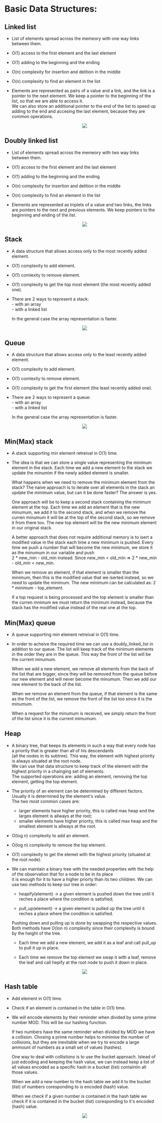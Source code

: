 # Basic Data Structures:

## Linked list
- List of elements spread across the memeory with one way links between them.

- O(1) access to the first element and the last element

- O(1) adding to the beginning and the ending

- O(n) complexity for insertion and delition in the middle

- O(n) complexity to find an element in the list

- <p> Elements are represented as pairs of a value and a link, and the link is a pointer to the next element. We keep a pointer to the beginning of the list, so that we are able to access it.<br>
      We can also store an additional pointer to the end of the list to speed up adding to the end and accesing the last element, because they are common operations. <br>
      
   <p align="center">
      <img src="https://github.com/mihail-m/CP-implementations/blob/master/resources/LinkedList.png">
   </p>
   
  </p>

## Doubly linked list
- List of elements spread across the memeory with two way links between them.

- O(1) access to the first element and the last element

- O(1) adding to the beginning and the ending

- O(n) complexity for insertion and delition in the middle

- O(n) complexity to find an element in the list

- <p> Elements are represented as triplets of a value and two links, the links are pointers to the next and previous elements. We keep pointers to the beginning and ending of the list.<br>

   <p align="center">
      <img src="https://github.com/mihail-m/CP-implementations/blob/master/resources/DoublyLinkedList.png">
   </p>
   
  </p>

## Stack
- A data structure that allows access only to the most recently added element.

- O(1) complexity to add element.

- O(1) comlexity to remove element.

- O(1) complexity to get the top most element (the most recently added one).

- <p> There are 2 ways to represent a stack:<br>
      - with an array<br>
      - with a linked list<br>
      
  In the general case the array representation is faster.</p>
   
     <p align="center">
       <img src="https://github.com/mihail-m/CP-implementations/blob/master/resources/Stack.png">
     </p>

## Queue
- A data structure that allows access only to the least recently added element.

- O(1) complexity to add element.

- O(1) comlexity to remove element.

- O(1) complexity to get the first element (the least recently added one).

- <p> There are 2 ways to represent a queue:<br>
      - with an array<br>
      - with a linked list<br>
      
  In the general case the array representation is faster.</p>
  
   <p align="center">
      <img src="https://github.com/mihail-m/CP-implementations/blob/master/resources/Queue.png">
   </p>


## Min(Max) stack
- A stack supporting min element retreival in O(1) time.

- <p>The idea is that we can store a single value representing the minimum element in the stack. Each time we add a new element to the stack we update the minumim if the newly added element is smaller.<br>
     
     What happens when we need to remove the minimum element from the stack? The naive approach is to iterate over all elements in the
     stack an update the minimum value, but can it be done faster? The answer is yes. <br>
     
     One approach will be to keep a second stack containing the minimum element at the top. Each time we add an element that is the
     new minumum, we add it to the second stack, and when we remove the curren minumum it will be at the top of the second stack, so we
     remove it from there too. The new top element will be the new minimum element in our original stack.<br>
     
     A better approach that does not require additional memory is to isert a modified value in the stack each time a new minimum is pushed. Every time we push a number that will become the new minimum, we store it as the minumum in our variable and push<br>
     2 * new_min - old_min instead. Since new_min < old_min => 2 * new_min - old_min < new_min.
     
     When we remove an element, if that element is smaller than the minimum, then this is the modified value that we iserted instead, so we need to update the minimum. The new minimum can be calculated as: 2 * minimum - top_element.
     
     If a top requiest is being processed and the top element is smaller than the curren mnimum we must return the minimum instead, because the stack has the modified value instead of the real one at the top.</p>
 
## Min(Max) queue
- A queue supporting min element retreival in O(1) time.

- <p>In order to acheive the required time we can use a doubly_linked_list in addition to our queue. The list will keep track of the minimum elements in the order they are in the queue. This way the front of the list will be the current minumum.<br>
      
     When we add a new element, we remove all elements from the back of the list that are bigger, since they will be removed from the queue before our new element and will never become the minumum. Then we add our new element to the back of the list.<br>
     
     When we remove an element from the queue, if that element is the same as the front of the list, we remove the front of the list too since it is the minumum.<br>
     
     When a request for the minumum is received, we simply return the front of the list since it is the current mimumum.</p>

## Heap
- A binary tree, that keeps its elements in such a way that every node has a priority that is greater than all of his descendants<br>
(all the nodes in its subtree). This way, the element with highest priority is always situated at the root node.<br>
We can use that data structure to keep track of the element with the highest priority in a chainging set of elements.<br>
The supported operations are: adding an element, removing the top element, getting the top element.

- The priority of an element can be determined by different factors. Usually it is determined by the element's value.<br>
  The two most common cases are:
    - larger elements have higher priority, this is called max heap and the larges element is allways at the root;
    - smaller elements have higher priority, this is called max heap and the smallest element is allways at the root.
 
 - O(log n) complexity to add an element.
 
 - O(log n) complexity to remove the top element.
 
 - O(1) complexity to get the elemet with the highest priority (situated at the root node).
 
 - <p>We can maintain a binary tree with the needed properties with the help of the observation that for a node to be in its place <br>
   it is enough for it to have a higher priorty than its two children. We can use two methods to keep our tree in order:<br>
      
    - heapify(element) -> a given element is pushed down the tree until it reches a place where the condition is satisfied;<br>
    
    - pull_up(element) -> a given element is pulled up the tree until it reches a place where the condition is satisfied.<br>
    
   Pushing down and pulling up is done by swapping the respective values. Both methods have O(lon n) complexity since their
   complexity is bound by the height of the tree.<br>
   
   - Each time we add a new element, we add it as a leaf and call pull_up to pull it up in place.<br>
   
   - Each time we remove the top element we swap it with a leaf, remove the leaf and call hepify at the root node to push it down in place.
   </p>
   
    <p align="center">
      <img src="https://github.com/mihail-m/CP-implementations/blob/master/resources/Heap.png">
   </p>


## Hash table
- Add element in O(1) time.

- Check if an element is contained in the table in O(1) time.

- <p> We will encode elements by their reminder when divided by some prime number MOD. This will be our hashing function.<br>
      
     If two numbers have the same reminder when divided by MOD we have a collision. Chosing a prime number helps to minimise the number of collisions, but they are inevitable when we try to encode a large ammount of numbers as a small set of values (hashes).<br>
     
     One way to deal with collistions is to use the bucket approach. Istead of just edcoding and keeping the hash value, we can instead keep a list of all values encoded as a specific hash in a bucket (list) containtin all those values.<br>
     
     When we add a new number to the hash table we add it to the bucket (list) of numbers coresponding to is encoded (hash) value.<br>
     
     When we check if a given number is contained in the hash table we check if it is contained in the bucket (list) coresponding to it's encoded (hash) value.<br>
     
     </p>
     
    <p align="center">
      <img src="https://github.com/mihail-m/CP-implementations/blob/master/resources/HashTable.png">
   </p>     

      

